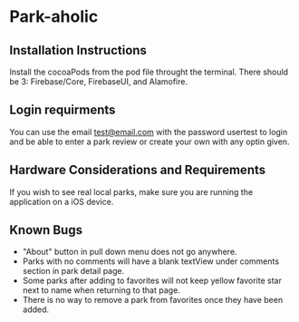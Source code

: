 # Park-aholic

## Installation Instructions

Install the cocoaPods from the pod file throught the terminal. There should be 3: Firebase/Core, FirebaseUI, and Alamofire.

## Login requirments

You can use the email test@email.com with the password usertest to login and be able to enter a park review or create your own with any optin given.

## Hardware Considerations and Requirements

If you wish to see real local parks, make sure you are running the application on a iOS device.

## Known Bugs

* "About" button in pull down menu does not go anywhere.
* Parks with no comments will have a blank textView under comments section in park detail page.
* Some parks after adding to favorites will not keep yellow favorite star next to name when returning to that page.
* There is no way to remove a park from favorites once they have been added.
